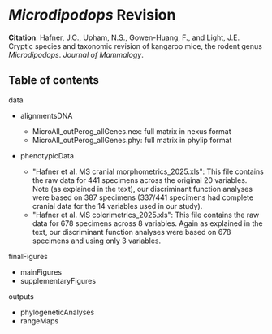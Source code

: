 # _Microdipodops_ Revision

**Citation**: Hafner, J.C., Upham, N.S., Gowen-Huang, F., and Light, J.E. Cryptic species and taxonomic revision of kangaroo mice, the rodent genus _Microdipodops_. _Journal of Mammalogy_.


## Table of contents
data
- alignmentsDNA
	- MicroAll_outPerog_allGenes.nex: full matrix in nexus format
	- MicroAll_outPerog_allGenes.phy: full matrix in phylip format

- phenotypicData
	- "Hafner et al. MS cranial morphometrics_2025.xls":  This file contains the raw data for 441 specimens across the original 20 variables.  Note (as explained in the text), our discriminant function analyses were based on 387 specimens (337/441 specimens had complete cranial data for the 14 variables used in our study).  
	- "Hafner et al. MS colorimetrics_2025.xls":  This file contains the raw data for 678 specimens across 8 variables.  Again as explained in the text, our discriminant function analyses were based on 678 specimens and using only 3 variables.  

finalFigures
- mainFigures
- supplementaryFigures

outputs
- phylogeneticAnalyses
- rangeMaps
